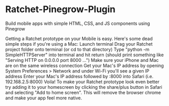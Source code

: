 # Ratchet-Pinegrow-Plugin
Build mobile apps with simple HTML‚ CSS‚ and JS components using Pinegrow

Getting a Ratchet prototype on your Mobile is easy. 
Here's some dead simple steps if you're using a Mac: 
Launch terminal
Drag your Ratchet project folder onto terminal (or cd to that directory)
Type "python -m SimpleHTTPServer" into terminal and hit return 
(should print something like "Serving HTTP on 0.0.0.0 port 8000 ...")
Make sure your iPhone and Mac are on the same wireless connection
Get your Mac's IP address by opening System Preferences > Network and under Wi-Fi you'll see a given IP address
Enter your Mac's IP address followed by :8000 into Safari (i.e. 192.168.2.5:8000)
Voila! To make your Ratchet prototype look even better try adding it to your homescreen by clicking the share/plus button in Safari and selecting "Add to home screen". This will remove the browser chrome and make your app feel more native.
